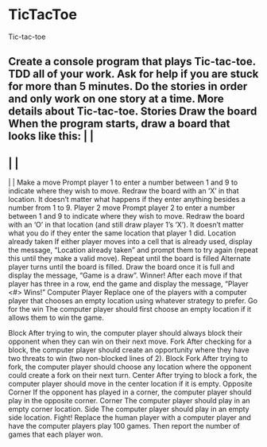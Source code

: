 TicTacToe
=========

Tic-tac-toe

Create a console program that plays Tic-tac-toe. TDD all of your work. Ask for help if you are stuck for more than 5 minutes. Do the stories in order and only work on one story at a time. More details about Tic-tac-toe.
Stories
Draw the board
When the program starts, draw a board that looks like this:
   |   |
---------
   |   |
---------
   |   |
Make a move
Prompt player 1 to enter a number between 1 and 9 to indicate where they wish to move. Redraw the board with an ‘X’ in that location. It doesn’t matter what happens if they enter anything besides a number from 1 to 9.
Player 2 move
Prompt player 2 to enter a number between 1 and 9 to indicate where they wish to move. Redraw the board with an ‘O’ in that location (and still draw player 1’s ‘X’). It doesn’t matter what you do if they enter the same location that player 1 did.
Location already taken
If either player moves into a cell that is already used, display the message, “Location already taken” and prompt them to try again (repeat this until they make a valid move).
Repeat until the board is filled
Alternate player turns until the board is filled. Draw the board once it is full and display the message, “Game is a draw”.
Winner!
After each move if that player has three in a row, end the game and display the message, “Player <#> Wins!”
Computer Player
Replace one of the players with a computer player that chooses an empty location using whatever strategy to prefer.
Go for the win
The computer player should first choose an empty location if it allows them to win the game.

Block
After trying to win, the computer player should always block their opponent when they can win on their next move.
Fork
After checking for a block, the computer player should create an opportunity where they have two threats to win (two non-blocked lines of 2).
Block Fork
After trying to fork, the computer player should choose any location where the opponent could create a fork on their next turn.
Center
After trying to block a fork, the computer player should move in the center location if it is empty.
Opposite Corner
If the opponent has played in a corner, the computer player should play in the opposite corner.
Corner
The computer player should play in an empty corner location.
Side
The computer player should play in an empty side location.
Fight!
Replace the human player with a computer player and have the computer players play 100 games. Then report the number of games that each player won.
